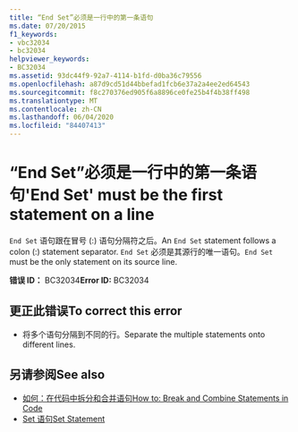 ```yaml
---
title: “End Set”必须是一行中的第一条语句
ms.date: 07/20/2015
f1_keywords:
- vbc32034
- bc32034
helpviewer_keywords:
- BC32034
ms.assetid: 93dc44f9-92a7-4114-b1fd-d0ba36c79556
ms.openlocfilehash: a87d9cd51d44bbefad1fcb6e37a2a4ee2ed64543
ms.sourcegitcommit: f8c270376ed905f6a8896ce0fe25b4f4b38ff498
ms.translationtype: MT
ms.contentlocale: zh-CN
ms.lasthandoff: 06/04/2020
ms.locfileid: "84407413"
---
```

# <a name="end-set-must-be-the-first-statement-on-a-line"></a><span data-ttu-id="c5796-102">“End Set”必须是一行中的第一条语句</span><span class="sxs-lookup"><span data-stu-id="c5796-102">'End Set' must be the first statement on a line</span></span>
<span data-ttu-id="c5796-103">`End Set` 语句跟在冒号 (:) 语句分隔符之后。</span><span class="sxs-lookup"><span data-stu-id="c5796-103">An `End Set` statement follows a colon (:) statement separator.</span></span> <span data-ttu-id="c5796-104">`End Set` 必须是其源行的唯一语句。</span><span class="sxs-lookup"><span data-stu-id="c5796-104">`End Set` must be the only statement on its source line.</span></span>  
  
 <span data-ttu-id="c5796-105">**错误 ID：** BC32034</span><span class="sxs-lookup"><span data-stu-id="c5796-105">**Error ID:** BC32034</span></span>  
  
## <a name="to-correct-this-error"></a><span data-ttu-id="c5796-106">更正此错误</span><span class="sxs-lookup"><span data-stu-id="c5796-106">To correct this error</span></span>  
  
- <span data-ttu-id="c5796-107">将多个语句分隔到不同的行。</span><span class="sxs-lookup"><span data-stu-id="c5796-107">Separate the multiple statements onto different lines.</span></span>  
  
## <a name="see-also"></a><span data-ttu-id="c5796-108">另请参阅</span><span class="sxs-lookup"><span data-stu-id="c5796-108">See also</span></span>

- [<span data-ttu-id="c5796-109">如何：在代码中拆分和合并语句</span><span class="sxs-lookup"><span data-stu-id="c5796-109">How to: Break and Combine Statements in Code</span></span>](../programming-guide/program-structure/how-to-break-and-combine-statements-in-code.md)
- [<span data-ttu-id="c5796-110">Set 语句</span><span class="sxs-lookup"><span data-stu-id="c5796-110">Set Statement</span></span>](../language-reference/statements/set-statement.md)
